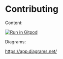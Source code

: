# Contributing

Content:

[![Run in Gitpod](https://gitpod.io/button/open-in-gitpod.svg)](https://gitpod.io/#https://github.com/flango-dev/pattern-language)

Diagrams:

https://app.diagrams.net/